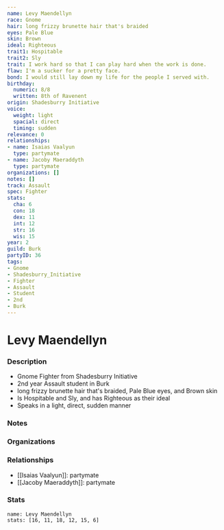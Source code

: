 ```yaml
---
name: Levy Maendellyn
race: Gnome
hair: long frizzy brunette hair that's braided
eyes: Pale Blue
skin: Brown
ideal: Righteous
trait1: Hospitable
trait2: Sly
trait: I work hard so that I can play hard when the work is done.
flaw: I'm a sucker for a pretty face.
bond: I would still lay down my life for the people I served with.
birthday:
  numeric: 8/8
  written: 8th of Ravenent
origin: Shadesburry Initiative
voice:
  weight: light
  spacial: direct
  timing: sudden
relevance: 0
relationships:
- name: Isaias Vaalyun
  type: partymate
- name: Jacoby Maeraddyth
  type: partymate
organizations: []
notes: []
track: Assault
spec: Fighter
stats:
  cha: 6
  con: 18
  dex: 11
  int: 12
  str: 16
  wis: 15
year: 2
guild: Burk
partyID: 36
tags:
- Gnome
- Shadesburry_Initiative
- Fighter
- Assault
- Student
- 2nd
- Burk
---
```

# Levy Maendellyn
### Description
- Gnome Fighter from Shadesburry Initiative
- 2nd year Assault student in Burk
- long frizzy brunette hair that's braided, Pale Blue eyes, and Brown skin
- Is Hospitable and Sly, and has Righteous as their ideal
- Speaks in a light, direct, sudden manner

### Notes

### Organizations

### Relationships
- [[Isaias Vaalyun]]: partymate
- [[Jacoby Maeraddyth]]: partymate

### Stats
```statblock
name: Levy Maendellyn
stats: [16, 11, 18, 12, 15, 6]
```